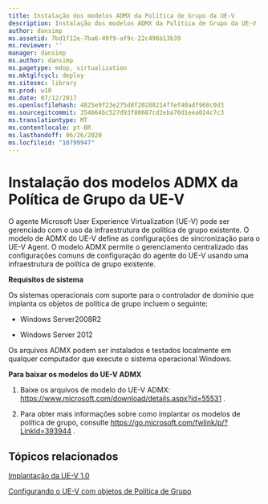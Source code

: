 ```yaml
---
title: Instalação dos modelos ADMX da Política de Grupo da UE-V
description: Instalação dos modelos ADMX da Política de Grupo da UE-V
author: dansimp
ms.assetid: 7bd1f12e-7ba6-49f9-af9c-22c496b13b39
ms.reviewer: ''
manager: dansimp
ms.author: dansimp
ms.pagetype: mdop, virtualization
ms.mktglfcycl: deploy
ms.sitesec: library
ms.prod: w10
ms.date: 07/12/2017
ms.openlocfilehash: 4825e9f23e275d8f20288214ffef40adf968c0d3
ms.sourcegitcommit: 354664bc527d93f80687cd2eba70d1eea024c7c3
ms.translationtype: MT
ms.contentlocale: pt-BR
ms.lasthandoff: 06/26/2020
ms.locfileid: "10799947"
---
```

# Instalação dos modelos ADMX da Política de Grupo da UE-V


O agente Microsoft User Experience Virtualization (UE-V) pode ser gerenciado com o uso da infraestrutura de política de grupo existente. O modelo de ADMX do UE-V define as configurações de sincronização para o UE-V Agent. O modelo ADMX permite o gerenciamento centralizado das configurações comuns de configuração do agente do UE-V usando uma infraestrutura de política de grupo existente.

**Requisitos de sistema**

Os sistemas operacionais com suporte para o controlador de domínio que implanta os objetos de política de grupo incluem o seguinte:

-   Windows Server2008R2

-   Windows Server 2012

Os arquivos ADMX podem ser instalados e testados localmente em qualquer computador que execute o sistema operacional Windows.

**Para baixar os modelos do UE-V ADMX**

1.  Baixe os arquivos de modelo do UE-V ADMX: <https://www.microsoft.com/download/details.aspx?id=55531> .

2.  Para obter mais informações sobre como implantar os modelos de política de grupo, consulte <https://go.microsoft.com/fwlink/p/?LinkId=393944> .

## Tópicos relacionados


[Implantação da UE-V 1.0](deploying-ue-v-10.md)

[Configurando o UE-V com objetos de Política de Grupo](configuring-ue-v-with-group-policy-objects.md)

 

 





